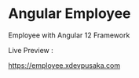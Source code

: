 # Angular Employee

Employee with Angular 12 Framework

Live Preview :

https://employee.xdevpusaka.com

